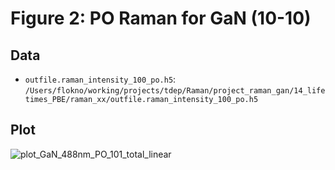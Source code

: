 Figure 2: PO Raman for GaN (10-10)
===

## Data

- `outfile.raman_intensity_100_po.h5`:
    `/Users/flokno/working/projects/tdep/Raman/project_raman_gan/14_lifetimes_PBE/raman_xx/outfile.raman_intensity_100_po.h5`

## Plot

![plot_GaN_488nm_PO_101_total_linear](plot_GaN_488nm_PO_101_total_linear.png)
